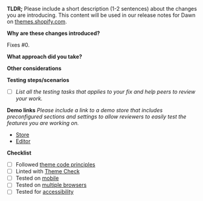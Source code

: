 **TLDR;** Please include a short description (1-2 sentences) about the changes you are introducing. This content will be used in our release notes for Dawn on [themes.shopify.com](https://themes.shopify.com/themes/dawn/styles/default#ReleaseNotes).

**Why are these changes introduced?**

Fixes #0.

**What approach did you take?**

**Other considerations**

**Testing steps/scenarios**
- [ ] _List all the testing tasks that applies to your fix and help peers to review your work._

**Demo links**
_Please include a link to a demo store that includes preconfigured sections and settings to allow reviewers to easily test the features you are working on._

- [Store](url)
- [Editor](url)

**Checklist**
- [ ] Followed [theme code principles](https://github.com/Shopify/dawn/blob/main/.github/CONTRIBUTING.md#theme-code-principles)
- [ ] Linted with [Theme Check](https://github.com/Shopify/theme-check)
- [ ] Tested on [mobile](https://shopify.dev/themes/store/requirements#mobile-browser-requirements)
- [ ] Tested on [multiple browsers](https://shopify.dev/themes/store/requirements#desktop-browser-requirements)
- [ ] Tested for [accessibility](https://shopify.dev/themes/best-practices/accessibility)
